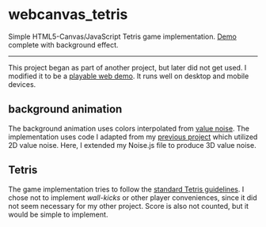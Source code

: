 # webcanvas_tetris
Simple HTML5-Canvas/JavaScript Tetris game implementation. [Demo](https://digilabteam.github.io/tablettetris//) complete with background effect.

---

This project began as part of another project, but later did not get used. I modified it to be a [playable web demo](https://Btsan.github.io/webcanvas_tetris/). It runs well on desktop and mobile devices.

## background animation

The background animation uses colors interpolated from [value noise](https://en.wikipedia.org/wiki/Value_noise). The implementation uses code I adapted from my [previous project](https://github.com/Btsan/Aurora-Effect) which utilized 2D value noise. Here, I extended my Noise.js file to produce 3D value noise.

## Tetris

The game implementation tries to follow the [standard Tetris guidelines](http://tetris.wikia.com/wiki/Tetris_Guideline). I chose not to implement *wall-kicks* or other player conveniences, since it did not seem necessary for my other project. Score is also not counted, but it would be simple to implement.
